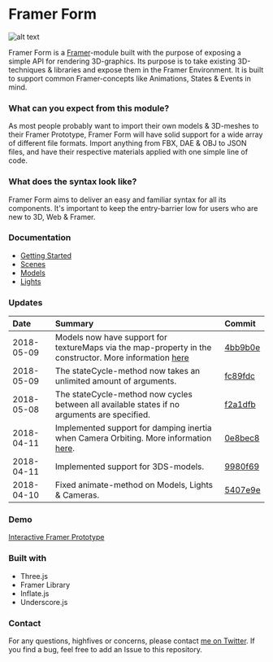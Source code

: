 # Framer Form
![alt text](https://github.com/emilwidlund/framer-form/blob/master/marketing/banner.png?raw=true)

Framer Form is a <a href="https://framer.com" target="_blank">Framer</a>-module built with the purpose of exposing a simple API for rendering 3D-graphics. Its purpose is to take existing 3D-techniques & libraries and expose them in the Framer Environment. It is built to support common Framer-concepts like Animations, States & Events in mind.

### What can you expect from this module?
As most people probably want to import their own models & 3D-meshes to their Framer Prototype, Framer Form will have solid support for a wide array of different file formats. Import anything from FBX, DAE & OBJ to JSON files, and have their respective materials applied with one simple line of code.

### What does the syntax look like?
Framer Form aims to deliver an easy and familiar syntax for all its components. It's important to keep the entry-barrier low for users who are new to 3D, Web & Framer.

### Documentation
- [Getting Started](documentation/GettingStarted.md)
- [Scenes](documentation/Scene.md)
- [Models](documentation/Model.md)
- [Lights](documentation/Light.md)

### Updates
| Date         | Summary        | Commit        |
| :---         | :---           | :---          |
| 2018-05-09   | Models now have support for textureMaps via the map-property in the constructor. More information [here](documentation/Model.md#properties) | [4bb9b0e](https://github.com/emilwidlund/framer-form/commit/4bb9b0e9c470d53963883906dacb8276f5a25437) |
| 2018-05-09   | The stateCycle-method now takes an unlimited amount of arguments. | [fc89fdc](https://github.com/emilwidlund/framer-form/commit/fc89fdcf5587470f33e4130a8159e66edecb219b) |
| 2018-05-08   | The stateCycle-method now cycles between all available states if no arguments are specified. | [f2a1dfb](https://github.com/emilwidlund/framer-form/commit/f2a1dfbc412da8b634e23b66c5bfb467d9e941c1) |
| 2018-04-11   | Implemented support for damping inertia when Camera Orbiting. More information [here](documentation/Scene.md#if-orbitcontrols-is-enabled). | [0e8bec8](https://github.com/emilwidlund/framer-form/commit/0e8bec8b9f050b689a570a9642eb1ae951aab0d1) |
| 2018-04-11   | Implemented support for 3DS-models. | [9980f69](https://github.com/emilwidlund/framer-form/commit/9980f6909882f425f4d951d19a7e6efaeb06fb68) |
| 2018-04-10   | Fixed animate-method on Models, Lights & Cameras. | [5407e9e](https://github.com/emilwidlund/framer-form/commit/5407e9e1892d52299925adf742416b96382cf619) |

### Demo
<a href="https://framer.cloud/RzLsF">Interactive Framer Prototype</a>

### Built with
- Three.js
- Framer Library
- Inflate.js
- Underscore.js

### Contact
For any questions, highfives or concerns, please contact <a href="https://twitter.com/emilwidlund" target="_blank">me on Twitter</a>. If you find a bug, feel free to add an Issue to this repository.
